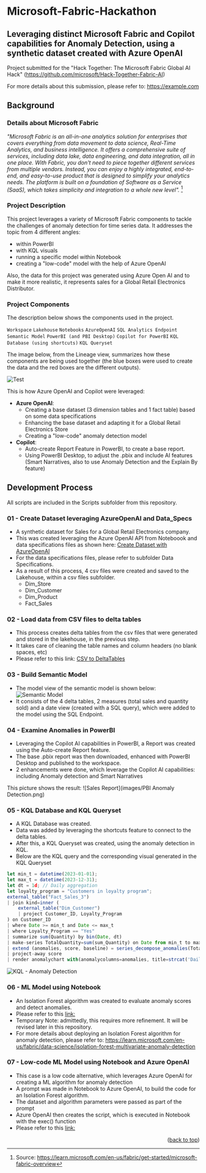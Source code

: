 # Microsoft-Fabric-Hackathon
<!-- ABOUT THE PROJECT -->
## Leveraging distinct Microsoft Fabric and Copilot capabilities for Anomaly Detection, using a synthetic dataset created with Azure OpenAI

Project submitted for the "Hack Together: The Microsoft Fabric Global AI Hack" (https://github.com/microsoft/Hack-Together-Fabric-AI)

For more details about this submission, please refer to: https://example.com

## **Background**

### Details about Microsoft Fabric

*"Microsoft Fabric is an all-in-one analytics solution for enterprises that covers everything from data movement to data science, Real-Time Analytics, and business intelligence. It offers a comprehensive suite of services, including data lake, data engineering, and data integration, all in one place. With Fabric, you don't need to piece together different services from multiple vendors. Instead, you can enjoy a highly integrated, end-to-end, and easy-to-use product that is designed to simplify your analytics needs. The platform is built on a foundation of Software as a Service (SaaS), which takes simplicity and integration to a whole new level".* [^1]

[^1]: Source: https://learn.microsoft.com/en-us/fabric/get-started/microsoft-fabric-overview

### Project Description

This project leverages a variety of Microsoft Fabric components to tackle the challenges of anomaly detection for time series data. It addresses the topic from 4 different angles: 
- within PowerBI
- with KQL visuals
- running a specific model within Notebook
- creating a "low-code" model with the help of Azure OpenAI

Also, the data for this project was generated using Azure Open AI and to make it more realistic, it represents sales for a Global Retail Electronics Distributor. 

### Project Components

The description below shows the components used in the project.

`Workspace` `Lakehouse` `Notebooks` `AzureOpenAI` 
`SQL Analytics Endpoint` `Semantic Model` `PowerBI (and PBI Desktop)` `Copilot for PowerBI`
`KQL Database (using shortcuts)` `KQL Queryset`

The image below, from the Lineage view, summarizes how these components are being used together (the blue boxes were used to create the data and the red boxes are the different outputs).

![Test](images/Description.png)

This is how Azure OpenAI and Copilot were leveraged:
- **Azure OpenAI**:
	- Creating a base dataset (3 dimension tables and 1 fact table) based on some data specifications
	- Enhancing the base dataset and adapting it for a Global Retail Electronics Store
	- Creating a "low-code" anomaly detection model
- **Copilot**:
	- Auto-create Report Feature in PowerBI, to create a base report.
	- Using PowerBI Desktop, to adjust the .pbix and include AI features (Smart Narratives, also to use Anomaly Detection and the Explain By feature)

## **Development Process**
All scripts are included in the Scripts subfolder from this repository.

### 01 - Create Dataset leveraging AzureOpenAI and Data_Specs
- A synthetic dataset for Sales for a Global Retail Electronics company.
- This was created leveraging the Azure OpenAI API from Noteboook and data specifications files as shown here: [Create Dataset with AzureOpenAI](Scripts/Create_Dataset_Azure_OpenAI.ipynb)
- For the data specifications files, please refer to subfolder Data Specifications.
- As a result of this process, 4 csv files were created and saved to the Lakehouse, within a csv files subfolder.
	- Dim_Store
	- Dim_Customer
	- Dim_Product
	- Fact_Sales

### 02 - Load data from CSV files to delta tables
- This process creates delta tables from the csv files that were generated and stored in the lakehouse, in the previous step. 
- It takes care of cleaning the table names and column headers (no blank spaces, etc)
- Please refer to this link: [CSV to DeltaTables](Scripts/CSV_to_DeltaTables.ipynb)

### 03 - Build Semantic Model
- The model view of the semantic model is shown below: ![Semantic Model](images/Semantic_Model.png)
- It consists of the 4 delta tables, 2 measures (total sales and quantity sold) and a date view (created with a SQL query), which were added to the model using the SQL Endpoint. 

### 04 - Examine Anomalies in PowerBI
- Leveraging the Copilot AI capabilities in PowerBI, a Report was created using the Auto-create Report feature.
- The base .pbix report was then downloaded, enhanced with PowerBI Desktop and published to the workspace.
- 2 enhancements were done, which leverage the Copilot AI capabilities: including Anomaly detection and Smart Narratives

This picture shows the result:
![Sales Report](images/PBI Anomaly Detection.png)

### 05 - KQL Database and KQL Queryset
- A KQL Database was created.
- Data was added by leveraging the shortcuts feature to connect to the delta tables.
- After this, a KQL Queryset was created, using the anomaly detection in KQL.
- Below are the KQL query and the corresponding visual generated in the KQL Queryset

```js
let min_t = datetime(2023-01-01);
let max_t = datetime(2023-12-31);
let dt = 1d; // Daily aggregation
let loyalty_program = "Customers in loyalty program";
external_table("Fact_Sales_3")
| join kind=inner (
    external_table("Dim_Customer")
    | project Customer_ID, Loyalty_Program
) on Customer_ID
| where Date >= min_t and Date <= max_t
| where Loyalty_Program == "Yes"
| summarize sum(Quantity) by bin(Date, dt)
| make-series TotalQuantity=sum(sum_Quantity) on Date from min_t to max_t step dt
| extend (anomalies, score, baseline) = series_decompose_anomalies(TotalQuantity, 1.5, -1, 'linefit')
| project-away score
| render anomalychart with(anomalycolumns=anomalies, title=strcat('Daily Units Sold and Anomalies for ', loyalty_program));
```
![KQL - Anomaly Detection](images/KQL_AnomalyDetection.png)


### 06 - ML Model using Notebook
- An Isolation Forest algorithm was created to evaluate anomaly scores and detect anomalies.
- Please refer to this [link:](Scripts/Notebook_Anomaly_Detection.ipynb)
- Temporary Note: admittedly, this requires more refinement. It will be revised later in this repository.
- For more details about deploying an Isolation Forest algorithm for anomaly detection, please refer to: https://learn.microsoft.com/en-us/fabric/data-science/isolation-forest-multivariate-anomaly-detection

### 07 - Low-code ML Model using Notebook and Azure OpenAI
- This case is a low code alternative, which leverages Azure OpenAI for creating a ML algorithm for anomaly detection
- A prompt was made in Notebook to Azure OpenAI, to build the code for an Isolation Forest algorithm.
- The dataset and algorithm parameters were passed as part of the prompt
- Azure OpenAI then creates the script, which is executed in Notebook with the exec() function
- Please refer to this [link:](Scripts/Anomaly_Detection_using_Azure_OpenAI.ipynb)

<p align="right">(<a href="#readme-top">back to top</a>)</p>